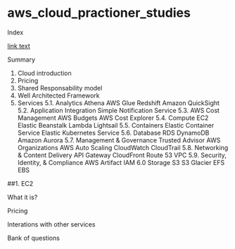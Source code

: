 # aws_cloud_practioner_studies

Index

<a name="abcd"></a>
[link text](#abcd)

Summary
1. Cloud introduction
2. Pricing
3. Shared Responsability model
4. Well Architected Framework
5. Services
5.1. Analytics
   Athena
   AWS Glue
   Redshift
   Amazon QuickSight
5.2. Application Integration
   Simple Notification Service
5.3. AWS Cost Management
   AWS Budgets
   AWS Cost Explorer
5.4. Compute
   EC2
   Elastic Beanstalk
   Lambda
   Lightsail
5.5. Containers
   Elastic Container Service
   Elastic Kubernetes Service
5.6. Database
   RDS
   DynamoDB
   Amazon Aurora
5.7. Management & Governance
   Trusted Advisor
   AWS Organizations
   AWS Auto Scaling
   CloudWatch
   CloudTrail
5.8. Networking & Content Delivery
   API Gateway
   CloudFront
   Route 53
   VPC
5.9. Security, Identity, & Compliance
   AWS Artifact
   IAM
6.0 Storage
   S3
   S3 Glacier
   EFS
   EBS
   
   
   
##1. EC2

What it is?

Pricing

Interations with other services

Bank of questions
